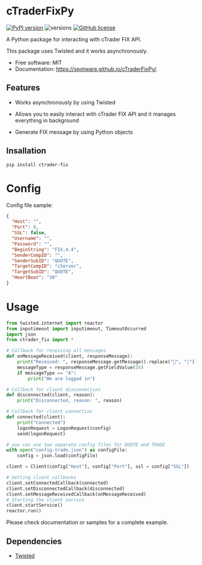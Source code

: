 # cTraderFixPy


[![PyPI version](https://badge.fury.io/py/ctrader-fix.svg)](https://badge.fury.io/py/ctrader-fix)
![versions](https://img.shields.io/pypi/pyversions/ctrader-fix.svg)
[![GitHub license](https://img.shields.io/github/license/spotware/cTraderFixPy.svg)](https://github.com/spotware/cTraderFixPy/blob/main/LICENSE)

A Python package for interacting with cTrader FIX API.

This package uses Twisted and it works asynchronously.

- Free software: MIT
- Documentation: https://spotware.github.io/cTraderFixPy/.


## Features

* Works asynchronously by using Twisted

* Allows you to easily interact with cTrader FIX API and it manages everything in background

* Generate FIX message by using Python objects

## Insallation

```
pip install ctrader-fix
```

# Config

Config file sample:

```json
{
  "Host": "",
  "Port": 0,
  "SSL": false,
  "Username": "",
  "Password": "",
  "BeginString": "FIX.4.4",
  "SenderCompID": "",
  "SenderSubID": "QUOTE",
  "TargetCompID": "cServer",
  "TargetSubID": "QUOTE",
  "HeartBeat": "30"
}
```

# Usage

```python
from twisted.internet import reactor
from inputimeout import inputimeout, TimeoutOccurred
import json
from ctrader_fix import *

# Callback for receiving all messages
def onMessageReceived(client, responseMessage):
    print("Received: ", responseMessage.getMessage().replace("", "|"))
    messageType = responseMessage.getFieldValue(35)
    if messageType == "A":
        print("We are logged in")

# Callback for client disconnection
def disconnected(client, reason): 
    print("Disconnected, reason: ", reason)

# Callback for client connection
def connected(client):
    print("Connected")
    logonRequest = LogonRequest(config)
    send(logonRequest)

# you can use two separate config files for QUOTE and TRADE
with open("config-trade.json") as configFile:
    config = json.load(configFile)

client = Client(config["Host"], config["Port"], ssl = config["SSL"])

# Setting client callbacks
client.setConnectedCallback(connected)
client.setDisconnectedCallback(disconnected)
client.setMessageReceivedCallback(onMessageReceived)
# Starting the client service
client.startService()
reactor.run()
```

Please check documentation or samples for a complete example.

## Dependencies

* <a href="https://pypi.org/project/twisted/">Twisted</a>
